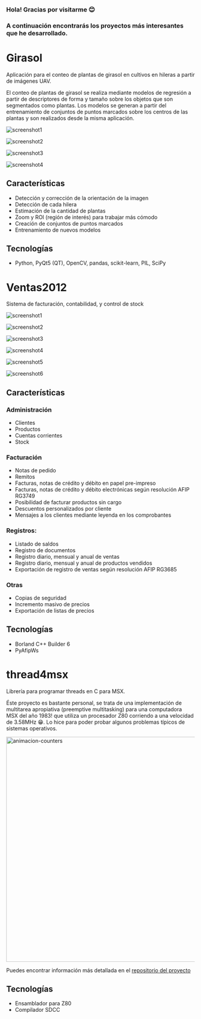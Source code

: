### Hola! Gracias por visitarme 😊
### A continuación encontrarás los proyectos más interesantes que he desarrollado.

# Girasol

Aplicación para el conteo de plantas de girasol en cultivos en hileras a partir de imágenes UAV.

El conteo de plantas de girasol se realiza mediante modelos de regresión a partir de descriptores de forma y tamaño sobre los objetos que son segmentados como plantas. Los modelos se generan a partir del entrenamiento de conjuntos de puntos marcados sobre los centros de las plantas y son realizados desde la misma aplicación.

![screenshot1](https://user-images.githubusercontent.com/75378876/176992989-09f57342-1a8d-42a3-9367-551aa8e23258.png)

![screenshot2](https://user-images.githubusercontent.com/75378876/176992992-e0fbc3d9-0dec-40bb-a94d-3574d7844a22.png)

![screenshot3](https://user-images.githubusercontent.com/75378876/176992993-514854b1-94a8-4b17-bf1c-8b2aac9d39cc.png)

![screenshot4](https://user-images.githubusercontent.com/75378876/176992994-8f557fd7-aa66-40b7-920f-316ca3756911.png)

## Características

* Detección y corrección de la orientación de la imagen
* Detección de cada hilera
* Estimación de la cantidad de plantas
* Zoom y ROI (región de interés) para trabajar más cómodo
* Creación de conjuntos de puntos marcados
* Entrenamiento de nuevos modelos

## Tecnologías

* Python, PyQt5 (QT), OpenCV, pandas, scikit-learn, PIL, SciPy

# Ventas2012

Sistema de facturación, contabilidad, y control de stock

![screenshot1](https://user-images.githubusercontent.com/75378876/176060409-bb010301-6841-4b8b-b585-54d2eea3dd98.png)

![screenshot2](https://user-images.githubusercontent.com/75378876/176060412-19d319c1-f7fb-416a-b833-04c081867dd5.png)

![screenshot3](https://user-images.githubusercontent.com/75378876/176060414-85de7556-0658-43e1-83bc-6003e41a096c.png)

![screenshot4](https://user-images.githubusercontent.com/75378876/176060415-ab73cd01-66db-42ea-8bc9-22f7808cf8e9.png)

![screenshot5](https://user-images.githubusercontent.com/75378876/176060417-8623779d-3c34-4a44-ac6f-379394636434.png)

![screenshot6](https://user-images.githubusercontent.com/75378876/176060418-f8394cfd-ba40-4cd1-bbdb-d6a5b5dc9d1a.png)

## Características

### Administración
* Clientes
* Productos
* Cuentas corrientes
* Stock

### Facturación
* Notas de pedido
* Remitos
* Facturas, notas de crédito y débito en papel pre-impreso
* Facturas, notas de crédito y débito electrónicas según resolución AFIP RG3749
* Posibilidad de facturar productos sin cargo
* Descuentos personalizados por cliente
* Mensajes a los clientes mediante leyenda en los comprobantes

### Registros:
* Listado de saldos
* Registro de documentos
* Registro diario, mensual y anual de ventas
* Registro diario, mensual y anual de productos vendidos
* Exportación de registro de ventas según resolución AFIP RG3685

### Otras
* Copias de seguridad
* Incremento masivo de precios
* Exportación de listas de precios


## Tecnologías
* Borland C++ Builder 6
* PyAfipWs


# thread4msx

Librería para programar threads en C para MSX.

Éste proyecto es bastante personal, se trata de una implementación de multitarea apropiativa (preemptive multitasking) para una computadora MSX del año 1983! que utiliza un procesador Z80 corriendo a una velocidad de 3.58MHz 😁. Lo hice para poder probar algunos problemas típicos de sistemas operativos.

<img src="https://user-images.githubusercontent.com/75378876/175836223-fd2382e8-baa6-4956-8315-03707f2345bc.gif" alt="animacion-counters" width="600">

Puedes encontrar información más detallada en el [repositorio del proyecto](https://github.com/fcamussi/thread4msx)

## Tecnologías

* Ensamblador para Z80
* Compilador SDCC
